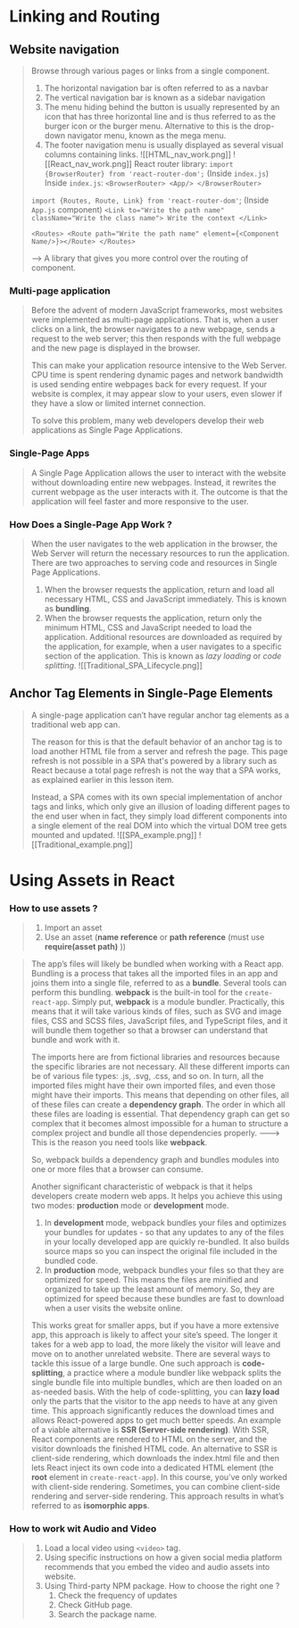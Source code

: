 # Linking and Routing
## Website navigation
>Browse through various pages or links from a single component.
>1. The horizontal navigation bar is often referred to as a navbar
>2. The vertical navigation bar is known as a sidebar navigation
>3. The menu hiding behind the button is usually represented by an icon that has three horizontal line and is thus referred to as the burger icon or the burger menu. Alternative to this is the drop-down navigator menu, known as the mega menu.
>4. The footer navigation menu is usually displayed as several visual columns containing links. 
>![[HTML_nav_work.png]]
>![[React_nav_work.png]]
>React router library:
> `import {BrowserRouter} from 'react-router-dom';` (Inside `index.js`)
> Inside `index.js`: `<BrowserRouter> <App/> </BrowserRouter>`
> 
> `import {Routes, Route, Link} from 'react-router-dom'`; (Inside `App.js` component)
> `<Link to="Write the path name" className="Write the class name"> Write the context </Link>`
> 
> `<Routes> <Route path="Write the path name" element={<Component Name/>}></Route> </Routes>`
> 
>--> A library that gives you more control over the routing of component.

### Multi-page application
>Before the advent of modern JavaScript frameworks, most websites were implemented as multi-page applications. That is, when a user clicks on a link, the browser navigates to a new webpage, sends a request to the web server; this then responds with the full webpage and the new page is displayed in the browser.
>
>This can make your application resource intensive to the Web Server. CPU time is spent rendering dynamic pages and network bandwidth is used sending entire webpages back for every request. If your website is complex, it may appear slow to your users, even slower if they have a slow or limited internet connection.
>
>To solve this problem, many web developers develop their web applications as Single Page Applications.

### Single-Page Apps
>A Single Page Application allows the user to interact with the website without downloading entire new webpages. Instead, it rewrites the current webpage as the user interacts with it. The outcome is that the application will feel faster and more responsive to the user.
### How Does a Single-Page App Work ?
>When the user navigates to the web application in the browser, the Web Server will return the necessary resources to run the application. There are two approaches to serving code and resources in Single Page Applications.
>1. When the browser requests the application, return and load all necessary HTML, CSS and JavaScript immediately. This is known as **bundling**.
>2. When the browser requests the application, return only the minimum HTML, CSS and JavaScript needed to load the application. Additional resources are downloaded as required by the application, for example, when a user navigates to a specific section of the application. This is known as _lazy loading_ or _code splitting_.
![[Traditional_SPA_Lifecycle.png]]

## Anchor Tag Elements in Single-Page Elements
>A single-page application can’t have regular anchor tag elements as a traditional web app can.
>
>The reason for this is that the default behavior of an anchor tag is to load another HTML file from a server and refresh the page. This page refresh is not possible in a SPA that's powered by a library such as React because a total page refresh is not the way that a SPA works, as explained earlier in this lesson item.
>
>Instead, a SPA comes with its own special implementation of anchor tags and links, which only give an illusion of loading different pages to the end user when in fact, they simply load different components into a single element of the real DOM into which the virtual DOM tree gets mounted and updated.
![[SPA_example.png]]
![[Traditional_example.png]]

# Using Assets in React

### How to use assets ?
>1. Import an asset
>2. Use an asset (**name reference** or **path reference** (must use **require(asset path)** ))

>The app’s files will likely be bundled when working with a React app. Bundling is a process that takes all the imported files in an app and joins them into a single file, referred to as a **bundle**. Several tools can perform this bundling. **webpack** is the built-in tool for the `create-react-app`. Simply put, **webpack** is a module bundler. Practically, this means that it will take various kinds of files, such as SVG and image files, CSS and SCSS files, JavaScript files, and TypeScript files, and it will bundle them together so that a browser can understand that bundle and work with it.
>
>The imports here are from fictional libraries and resources because the specific libraries are not necessary. All these different imports can be of various file types: .js, .svg, .css, and so on. In turn, all the imported files might have their own imported files, and even those might have their imports. This means that depending on other files, all of these files can create a **dependency graph**. The order in which all these files are loading is essential. That dependency graph can get so complex that it becomes almost impossible for a human to structure a complex project and bundle all those dependencies properly. 
>---> This is the reason you need tools like **webpack**.
>
>So, webpack builds a dependency graph and bundles modules into one or more files that a browser can consume.
>
>Another significant characteristic of webpack is that it helps developers create modern web apps.
>It helps you achieve this using two modes: **production** mode or **development** mode.
>1. In **development** mode, webpack bundles your files and optimizes your bundles for updates - so that any updates to any of the files in your locally developed app are quickly re-bundled. It also builds source maps so you can inspect the original file included in the bundled code.
>2. In **production** mode, webpack bundles your files so that they are optimized for speed. This means the files are minified and organized to take up the least amount of memory. So, they are optimized for speed because these bundles are fast to download when a user visits the website online.
>
>This works great for smaller apps, but if you have a more extensive app, this approach is likely to affect your site’s speed. The longer it takes for a web app to load, the more likely the visitor will leave and move on to another unrelated website. There are several ways to tackle this issue of a large bundle.
>One such approach is **code-splitting**, a practice where a module bundler like webpack splits the single bundle file into multiple bundles, which are then loaded on an as-needed basis. With the help of code-splitting, you can **lazy load** only the parts that the visitor to the app needs to have at any given time. This approach significantly reduces the download times and allows React-powered apps to get much better speeds.
>An example of a viable alternative is **SSR (Server-side rendering)**. With SSR, React components are rendered to HTML on the server, and the visitor downloads the finished HTML code. An alternative to SSR is client-side rendering, which downloads the index.html file and then lets React inject its own code into a dedicated HTML element (the **root** element in `create-react-app`). In this course, you’ve only worked with client-side rendering.
>Sometimes, you can combine client-side rendering and server-side rendering. This approach results in what’s referred to as **isomorphic apps**.

### How to work wit Audio and Video
>1. Load a local video using `<video>` tag.
>2. Using specific instructions on how a given social media platform recommends that you embed the video and audio assets into website.
>3. Using Third-party NPM package.
>		How to choose the right one ?
>		1. Check the frequency of updates
>		2. Check GitHub page.
>		3. Search the package name.